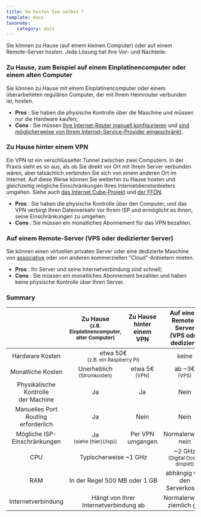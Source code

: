 ```yaml
---
title: So hosten Sie selbst ?
template: docs
taxonomy:
    category: docs
---
```


Sie können zu Hause (auf einem kleinen Computer) oder auf einem Remote-Server hosten. Jede Lösung hat ihre Vor- und Nachteile:

### Zu Hause, zum Beispiel auf einem Einplatinencomputer oder einem alten Computer

Sie können zu Hause mit einem Einplatinencomputer oder einem überarbeiteten regulären Computer, der mit Ihrem Heimrouter verbunden ist, hosten. 

- **Pros**  : Sie haben die physische Kontrolle über die Maschine und müssen nur die Hardware kaufen;
- **Cons**  : Sie müssen [Ihre Internet-Router manuell konfigurieren](isp_box_config) und [sind möglicherweise von Ihrem Internet-Service-Provider eingeschränkt](isp).

### Zu Hause hinter einem VPN

Ein VPN ist ein verschlüsselter Tunnel zwischen zwei Computern. In der Praxis sieht es so aus, als ob Sie direkt vor Ort mit Ihrem Server verbunden wären, aber tatsächlich verbinden Sie sich von einem anderen Ort im Internet. Auf diese Weise können Sie weiterhin zu Hause hosten und gleichzeitig mögliche Einschränkungen Ihres Internetdienstanbieters umgehen. Siehe auch [das Internet Cube-Projekt](https://internetcu.be/) und [der FFDN](https://www.ffdn.org/).

- **Pros** : Sie haben die physische Kontrolle über den Computer, und das VPN verbirgt Ihren Datenverkehr vor Ihrem ISP und ermöglicht es Ihnen, seine Einschränkungen zu umgehen;
- **Cons** : Sie müssen ein monatliches Abonnement für das VPN bezahlen.

### Auf einem Remote-Server (VPS oder dedizierter Server)

Sie können einen virtuellen privaten Server oder eine dedizierte Maschine von [associative](https://db.ffdn.org/) oder von anderen kommerziellen "Cloud"-Anbietern mieten.

- **Pros** : Ihr Server und seine Internetverbindung sind schnell;
- **Cons** : Sie müssen ein monatliches Abonnement bezahlen und haben keine physische Kontrolle über Ihren Server.

### Summary

<table class="table">
    <thead>
      <tr>
        <th></th>
        <th style="text-align:center;">Zu Hause<br><small>(z.B. Einplatinencomputer, alter Computer)</small></th>
        <th style="text-align:center;">Zu Hause<br>hinter einem VPN</th>
        <th style="text-align:center;">Auf einem Remote-Server<br>(VPS oder dediziert)</th>
      </tr>
    </thead>
    <tbody>
      <tr>
        <td style="text-align:center;">Hardware Kosten</td>
        <td style="text-align:center;" class="warning"  colspan="2">etwa 50€ <br><small>(z.B. ein Raspberry Pi)</small></td>
        <td style="text-align:center;" class="success">keine</td>
      </tr>
      <tr>
        <td style="text-align:center;">Monatliche Kosten</td>
        <td style="text-align:center;" class="success">Unerheblich<br><small>(Stromkosten)</small></td>
        <td style="text-align:center;" class="warning">etwa 5€ <br><small>(VPN)</small></td>
        <td style="text-align:center;" class="warning">ab ~3€ <br><small>(VPS)</small></td>
      </tr>
      <tr>
        <td style="text-align:center;">Physikalische Kontrolle<br>der Machine</td>
        <td style="text-align:center;" class="success">Ja</td>
        <td style="text-align:center;" class="success">Ja</td>
        <td style="text-align:center;" class="danger">Nein</td>
      </tr>
      <tr>
        <td style="text-align:center;">Manuelles Port <br>Routing erforderlich</td>
        <td style="text-align:center;" class="warning">Ja</td>
        <td style="text-align:center;" class="success">Nein</td>
        <td style="text-align:center;" class="success">Nein</td>
      </tr>
      <tr>
        <td style="text-align:center;">Mögliche ISP-Einschränkungen</td>
        <td style="text-align:center;" class="danger">Ja <br><small>(siehe [hier](/isp))</small></td>
        <td style="text-align:center;" class="success">Per VPN umgangen</td>
        <td style="text-align:center;" class="success">Normalerweise nein</td>
      </tr>
      <tr>
        <td style="text-align:center;">CPU</td>
        <td style="text-align:center;" class="warning" colspan="2">Typischerweise ~1 GHz</td>
        <td style="text-align:center;" class="success">~2 GHz <br><small>(Digital Ocean droplet)</small></td>
      </tr>
      <tr>
        <td style="text-align:center;">RAM</td>
        <td style="text-align:center;" class="warning" colspan="2">In der Regel 500 MB oder 1 GB</td>
        <td style="text-align:center;" class="warning">abhängig von den Serverkosten</td>
      </tr>
      <tr>
        <td style="text-align:center;">Internetverbindung</td>
        <td style="text-align:center;" class="warning" colspan="2">Hängt von Ihrer Internetverbindung ab</td>
        <td style="text-align:center;" class="success">Normalerweise ziemlich gut</td>
      </tr>
    </tbody>
</table>
